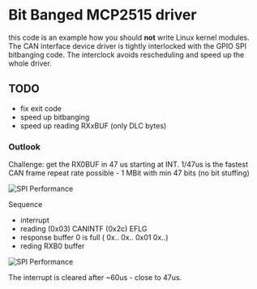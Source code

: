 # Bit Banged MCP2515 driver

this code is an example how you should **not** write Linux kernel modules.
The CAN interface device driver is tightly interlocked with the GPIO SPI
bitbanging code. The interclock avoids rescheduling and speed up the whole
driver.

## TODO

 * fix exit code
 * speed up bitbanging
 * speed up reading RXxBUF (only DLC bytes)

### Outlook

Challenge: get the RX0BUF in 47 us starting at INT.
1/47us is the fastest CAN frame repeat rate possible - 1 MBit with
min 47 bits (no bit stuffing)

![SPI Performance](https://github.com/GBert/openwrt-misc/blob/master/mcp2515-banged/pictures/mcp2515_b_perf_04.png)

Sequence
- interrupt
- reading (0x03) CANINTF (0x2c) EFLG
- response buffer 0 is full ( 0x.. 0x.. 0x01 0x..)
- reding RXB0 buffer

![SPI Performance](https://github.com/GBert/openwrt-misc/blob/master/mcp2515-banged/pictures/mcp2515_b_perf_03.png)

The interrupt is cleared after ~60us - close to 47us.

